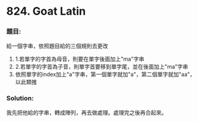 ﻿<h1>824. Goat Latin</h1>

<h3>題目:</h3>
給一個字串，依照題目給的三個規則去更改<br>
<ol>
<li>1.若單字的字首為母音，則要在單字後面加上"ma"字串</li>
<li>2.若單字的字首為子音，則單字首要移到單字尾，並在後面加上"ma"字串</li>
<li>依照單字的index加上"a"字串，第一個單字就加"a"，第二個單字就加"aa"，以此類推</li>
</ol>
<h3>Solution:</h3>
我先把他給的字串，轉成陣列，再去做處理。處理完之後再合起來。
